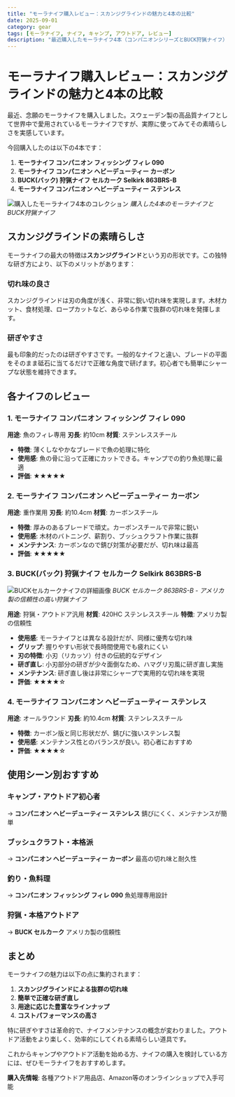 ```yaml
---
title: "モーラナイフ購入レビュー：スカンジグラインドの魅力と4本の比較"
date: 2025-09-01
category: gear
tags: [モーラナイフ, ナイフ, キャンプ, アウトドア, レビュー]
description: "最近購入したモーラナイフ4本（コンパニオンシリーズとBUCK狩猟ナイフ）の詳細レビュー。スカンジグラインドの切れ味と研ぎやすさについて"
---
```


# モーラナイフ購入レビュー：スカンジグラインドの魅力と4本の比較

最近、念願のモーラナイフを購入しました。スウェーデン製の高品質ナイフとして世界中で愛用されているモーラナイフですが、実際に使ってみてその素晴らしさを実感しています。

今回購入したのは以下の4本です：

1. **モーラナイフ コンパニオン フィッシング フィレ 090**
2. **モーラナイフ コンパニオン ヘビーデューティー カーボン**
3. **BUCK(バック) 狩猟ナイフ セルカーク Selkirk 863BRS-B**
4. **モーラナイフ コンパニオン ヘビーデューティー ステンレス**

![購入したモーラナイフ4本のコレクション](../images/2025-09-01-morakniv-01.jpg)
*購入した4本のモーラナイフとBUCK狩猟ナイフ*

## スカンジグラインドの素晴らしさ

モーラナイフの最大の特徴は**スカンジグラインド**という刃の形状です。この独特な研ぎ方により、以下のメリットがあります：

### 切れ味の良さ
スカンジグラインドは刃の角度が浅く、非常に鋭い切れ味を実現します。木材カット、食材処理、ロープカットなど、あらゆる作業で抜群の切れ味を発揮します。

### 研ぎやすさ
最も印象的だったのは研ぎやすさです。一般的なナイフと違い、ブレードの平面をそのまま砥石に当てるだけで正確な角度で研げます。初心者でも簡単にシャープな状態を維持できます。

## 各ナイフのレビュー

### 1. モーラナイフ コンパニオン フィッシング フィレ 090

**用途**: 魚のフィレ専用
**刃長**: 約10cm
**材質**: ステンレススチール

- **特徴**: 薄くしなやかなブレードで魚の処理に特化
- **使用感**: 魚の骨に沿って正確にカットできる。キャンプでの釣り魚処理に最適
- **評価**: ★★★★★

### 2. モーラナイフ コンパニオン ヘビーデューティー カーボン

**用途**: 重作業用
**刃長**: 約10.4cm
**材質**: カーボンスチール

- **特徴**: 厚みのあるブレードで頑丈。カーボンスチールで非常に鋭い
- **使用感**: 木材のバトニング、薪割り、ブッシュクラフト作業に抜群
- **メンテナンス**: カーボンなので錆び対策が必要だが、切れ味は最高
- **評価**: ★★★★★

### 3. BUCK(バック) 狩猟ナイフ セルカーク Selkirk 863BRS-B

![BUCKセルカークナイフの詳細画像](../images/2025-09-01-morakniv-02.jpg)
*BUCK セルカーク 863BRS-B - アメリカ製の信頼性の高い狩猟ナイフ*

**用途**: 狩猟・アウトドア汎用
**材質**: 420HC ステンレススチール
**特徴**: アメリカ製の信頼性

- **使用感**: モーラナイフとは異なる設計だが、同様に優秀な切れ味
- **グリップ**: 握りやすい形状で長時間使用でも疲れにくい
- **刃の特徴**: 小刃（リカッソ）付きの伝統的なデザイン
- **研ぎ直し**: 小刃部分の研ぎが少々面倒なため、ハマグリ刃風に研ぎ直し実施
- **メンテナンス**: 研ぎ直し後は非常にシャープで実用的な切れ味を実現
- **評価**: ★★★★☆

### 4. モーラナイフ コンパニオン ヘビーデューティー ステンレス

**用途**: オールラウンド
**刃長**: 約10.4cm
**材質**: ステンレススチール

- **特徴**: カーボン版と同じ形状だが、錆びに強いステンレス製
- **使用感**: メンテナンス性とのバランスが良い。初心者におすすめ
- **評価**: ★★★★☆

## 使用シーン別おすすめ

### キャンプ・アウトドア初心者
→ **コンパニオン ヘビーデューティー ステンレス**
錆びにくく、メンテナンスが簡単

### ブッシュクラフト・本格派
→ **コンパニオン ヘビーデューティー カーボン**
最高の切れ味と耐久性

### 釣り・魚料理
→ **コンパニオン フィッシング フィレ 090**
魚処理専用設計

### 狩猟・本格アウトドア
→ **BUCK セルカーク**
アメリカ製の信頼性

## まとめ

モーラナイフの魅力は以下の点に集約されます：

1. **スカンジグラインドによる抜群の切れ味**
2. **簡単で正確な研ぎ直し**
3. **用途に応じた豊富なラインナップ**
4. **コストパフォーマンスの高さ**

特に研ぎやすさは革命的で、ナイフメンテナンスの概念が変わりました。アウトドア活動をより楽しく、効率的にしてくれる素晴らしい道具です。

これからキャンプやアウトドア活動を始める方、ナイフの購入を検討している方には、ぜひモーラナイフをおすすめします。

**購入先情報**: 各種アウトドア用品店、Amazon等のオンラインショップで入手可能
